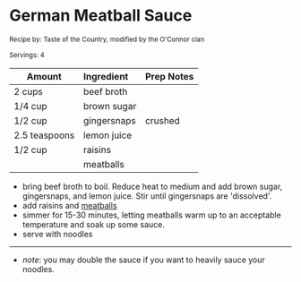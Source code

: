 # German Meatball Sauce

<small>Recipe by: Taste of the Country, modified by the O'Connor clan</small>

<small>Servings: 4</small>

| Amount        | Ingredient    | Prep Notes |
| ------------- | :------------ | :--------- |
| 2 cups        | beef broth    |            |
| 1/4 cup       | brown sugar   |            |
| 1/2 cup       | gingersnaps   | crushed    |
| 2.5 teaspoons | lemon juice   |            |
| 1/2 cup       | raisins       |            |
|               | meatballs     |            |

- bring beef broth to boil. Reduce heat to medium and add brown sugar, gingersnaps, and lemon juice. Stir until gingersnaps are 'dissolved'. 
- add raisins and [meatballs](bakedMeatballs.md)
- simmer for 15-30 minutes, letting meatballs warm up to an acceptable temperature and soak up some sauce.
- serve with noodles

---

- _note_: you may double the sauce if you want to heavily sauce your noodles.

<!-- Tags:
- meatball
- sauce
- stove
-->